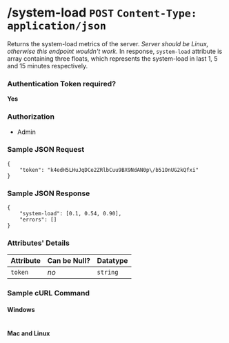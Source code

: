 # /system-load `POST` `Content-Type: application/json`
Returns the system-load metrics of the server. *Server should be Linux, otherwise this endpoint wouldn't work.* In response, `system-load` attribute is array containing three floats, which represents the system-load in last 1, 5 and 15 minutes respectively.
### Authentication Token required?
**Yes**

### Authorization
* Admin

### Sample JSON Request
```
{
    "token": "k4edH5LHuJqDCe2ZRlbCuu9BX9NdAN0p\/b51OnUG2kQfxi"
}
```

### Sample JSON Response
```
{
    "system-load": [0.1, 0.54, 0.90],
    "errors": []
}
```
### Attributes' Details
| Attribute | Can be Null? | Datatype |
|-----------|--------------|----------|
| `token` | *no* | `string` |

### Sample cURL Command
#### Windows
```

```

#### Mac and Linux
```

```